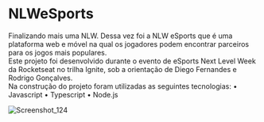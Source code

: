 # NLWeSports
Finalizando mais uma NLW. 
Dessa vez foi a NLW eSports que é uma plataforma web e móvel na qual os jogadores podem encontrar parceiros para os jogos mais populares.  
Este projeto foi desenvolvido durante o evento de eSports Next Level Week da Rocketseat no trilha Ignite, sob a orientação de Diego Fernandes e Rodrigo Gonçalves.  
Na construção do projeto foram utilizadas as seguintes tecnologias: • Javascript • Typescript • Node.js


![Screenshot_124](https://user-images.githubusercontent.com/65515537/192272528-10b697a0-840d-406f-b7ed-7870a775d4a3.png)
